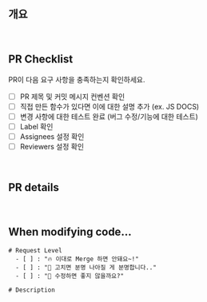 ## 개요

<!-- 한 줄 요약 -->

<br/>

## PR Checklist

PR이 다음 요구 사항을 충족하는지 확인하세요.

-   [ ] PR 제목 및 커밋 메시지 컨벤션 확인
-   [ ] 직접 만든 함수가 있다면 이에 대한 설명 추가 (ex. JS DOCS)
-   [ ] 변경 사항에 대한 테스트 완료 (버그 수정/기능에 대한 테스트)
-   [ ] Label 확인
-   [ ] Assignees 설정 확인
-   [ ] Reviewers 설정 확인

<br/>

## PR details
<!-- test -->
<!-- test -->
<!-- 변경 사항 및 관련 이슈에 대해 간단하게 작성해주세요. 어떻게보다 무엇을 왜 수정했는지 설명해주세요. -->
<!-- 직접 만든 함수가 있다면 예제를 만들어 상세히 설명해주세요. (코드 캡쳐) -->

<br/>

## When modifying code...

```text
# Request Level
  - [ ] : "🔥 이대로 Merge 하면 안돼요~!"
  - [ ] : "🥹 고치면 분명 나아질 게 분명합니다.."
  - [ ] : "🤷 수정하면 좋지 않을까요?"

# Description

```